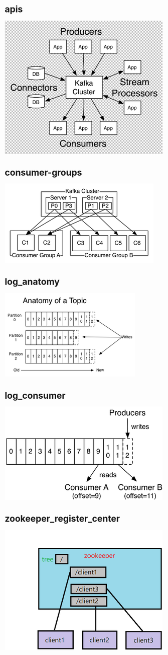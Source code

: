 # apis
![](z-resource/kafka-apis.png)


# consumer-groups
![](z-resource/consumer-groups.png)


# log_anatomy
![](z-resource/log_anatomy.png)


# log_consumer
![](z-resource/log_consumer.png)


# zookeeper_register_center
![](z-resource/zookeeper-register-center.png)